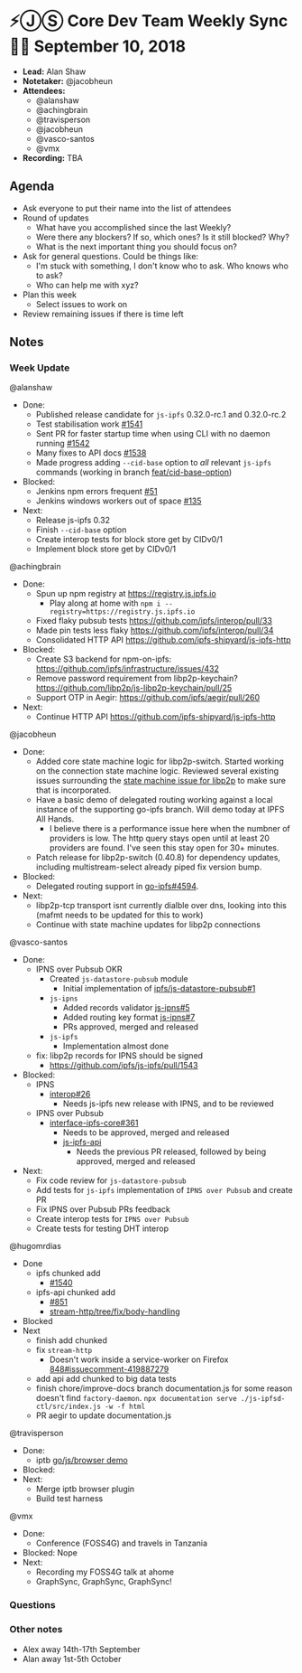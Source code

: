 # ⚡️ⒿⓈ Core Dev Team Weekly Sync 🙌🏽 September 10, 2018

- **Lead:** Alan Shaw
- **Notetaker:** @jacobheun
- **Attendees:**
  - @alanshaw
  - @achingbrain
  - @travisperson
  - @jacobheun
  - @vasco-santos
  - @vmx
- **Recording:** TBA

## Agenda

- Ask everyone to put their name into the list of attendees
- Round of updates
  - What have you accomplished since the last Weekly?
  - Were there any blockers? If so, which ones? Is it still blocked? Why?
  - What is the next important thing you should focus on?
- Ask for general questions. Could be things like:
  - I'm stuck with something, I don't know who to ask. Who knows who to ask?
  - Who can help me with xyz?
- Plan this week
  - Select issues to work on
- Review remaining issues if there is time left

## Notes

### Week Update

@alanshaw
- Done:
    - Published release candidate for `js-ipfs` 0.32.0-rc.1 and 0.32.0-rc.2
    - Test stabilisation work [#1541](https://github.com/ipfs/js-ipfs/pull/1541)
    - Sent PR for faster startup time when using CLI with no daemon running [#1542](https://github.com/ipfs/js-ipfs/pull/1542)
    - Many fixes to API docs [#1538](https://github.com/ipfs/js-ipfs/pull/1538)
    - Made progress adding `--cid-base` option to _all_ relevant `js-ipfs` commands (working in branch [feat/cid-base-option](https://github.com/ipfs/js-ipfs/tree/feat/cid-base-option))
- Blocked:
    - Jenkins npm errors frequent [#51](https://github.com/ipfs/testing/issues/51)
    - Jenkins windows workers out of space [#135](https://github.com/ipfs/testing/issues/135)
- Next:
    - Release js-ipfs 0.32
    - Finish `--cid-base` option
    - Create interop tests for block store get by CIDv0/1
    - Implement block store get by CIDv0/1

@achingbrain
- Done:
  - Spun up npm registry at https://registry.js.ipfs.io
    - Play along at home with `npm i --registry=https://registry.js.ipfs.io`
  - Fixed flaky pubsub tests https://github.com/ipfs/interop/pull/33
  - Made pin tests less flaky https://github.com/ipfs/interop/pull/34
  - Consolidated HTTP API https://github.com/ipfs-shipyard/js-ipfs-http
- Blocked:
  - Create S3 backend for npm-on-ipfs: https://github.com/ipfs/infrastructure/issues/432
  - Remove password requirement from libp2p-keychain? https://github.com/libp2p/js-libp2p-keychain/pull/25
  - Support OTP in Aegir: https://github.com/ipfs/aegir/pull/260
- Next:
  - Continue HTTP API https://github.com/ipfs-shipyard/js-ipfs-http

@jacobheun
 - Done:
   - Added core state machine logic for libp2p-switch. Started working on the connection state machine logic. Reviewed several existing issues surrounding the [state machine issue for libp2p](https://github.com/libp2p/js-libp2p/issues/98) to make sure that is incorporated.
   - Have a basic demo of delegated routing working against a local instance of the supporting go-ipfs branch. Will demo today at IPFS All Hands.
     - I believe there is a performance issue here when the numbner of providers is low. The http query stays open until at least 20 providers are found. I've seen this stay open for 30+ minutes.
   - Patch release for libp2p-switch (0.40.8) for dependency updates, including multistream-select already piped fix version bump.   
 - Blocked:
   - Delegated routing support in [go-ipfs#4594](https://github.com/ipfs/go-ipfs/pull/4595).
 - Next:
   - libp2p-tcp transport isnt currently dialble over dns, looking into this (mafmt needs to be updated for this to work)
   - Continue with state machine updates for libp2p connections

@vasco-santos
- Done:
  - IPNS over Pubsub OKR
    - Created `js-datastore-pubsub` module
      - Initial implementation of [ipfs/js-datastore-pubsub#1](https://github.com/ipfs/js-datastore-pubsub/pull/1)
    - `js-ipns`
      - Added records validator [js-ipns#5](https://github.com/ipfs/js-ipns/pull/5)
      - Added routing key format [js-ipns#7](https://github.com/ipfs/js-ipns/pull/7)
      - PRs approved, merged and released
    - `js-ipfs`
      - Implementation almost done 
  - fix: libp2p records for IPNS should be signed
    - https://github.com/ipfs/js-ipfs/pull/1543
- Blocked:
  - IPNS
    - [interop#26](https://github.com/ipfs/interop/pull/26)
      - Needs js-ipfs new release with IPNS, and to be reviewed
  - IPNS over Pubsub
    - [interface-ipfs-core#361](https://github.com/ipfs/interface-ipfs-core/pull/361)
        - Needs to be approved, merged and released
      - [js-ipfs-api](https://github.com/ipfs/js-ipfs-api/pull/846)
        - Needs the previous PR released, followed by being approved, merged and released
- Next:
  - Fix code review for `js-datastore-pubsub`
  - Add tests for `js-ipfs` implementation of `IPNS over Pubsub` and create PR
  - Fix IPNS over Pubsub PRs feedback
  - Create interop tests for `IPNS over Pubsub`
  - Create tests for testing DHT interop  

@hugomrdias
- Done
  - ipfs chunked add
    - [#1540](https://github.com/ipfs/js-ipfs/pull/1540)
  - ipfs-api chunked add
    - [#851](https://github.com/ipfs/js-ipfs-api/pull/851)
    - [stream-http/tree/fix/body-handling](https://github.com/hugomrdias/stream-http/tree/fix/body-handling)
- Blocked
- Next
  - finish add chunked
  - fix `stream-http`
    - Doesn't work inside a service-worker on Firefox [848#issuecomment-419887279](https://github.com/ipfs/js-ipfs-api/issues/848#issuecomment-419887279)
  - add api add chunked to big data tests
  - finish chore/improve-docs branch documentation.js for some reason doesn't find `factory-daemon`. `npx documentation serve ./js-ipfsd-ctl/src/index.js -w -f html`
  - PR aegir to update documentation.js


@travisperson
 - Done:
   - iptb [go/js/browser demo](https://asciinema.org/a/zn07AUFgZ5RWzAwit7mjpdqvW) 
 - Blocked:
 - Next:
   - Merge iptb browser plugin
   - Build test harness

@vmx
 - Done:
   - Conference (FOSS4G) and travels in Tanzania
 - Blocked: Nope
 - Next:
   - Recording my FOSS4G talk at ahome
   - GraphSync, GraphSync, GraphSync!


### Questions

### Other notes

- Alex away 14th-17th September
- Alan away 1st-5th October

<!-- After each call, the notetaker submits a PR to ipfs/pm to store the notes on the meeting-notes folder -->
